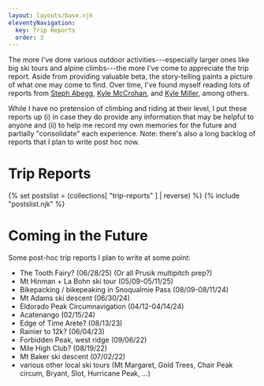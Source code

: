 ```yaml
---
layout: layouts/base.njk
eleventyNavigation:
  key: Trip Reports
  order: 3
---
```


The more I've done various outdoor activities---especially larger ones like big ski tours and alpine climbs---the more I've come to appreciate the trip report.  Aside from providing valuable beta, the story-telling paints a picture of what one may come to find.  Over time, I've found myself reading lots of reports from [Steph Abegg](https://stephabegg.com/), [Kyle McCrohan](https://climberkyle.com/), and [Kyle Miller](https://www.whereiskylemiller.com/), among others.

While I have no pretension of climbing and riding at their level, I put these reports up (i) in case they do provide any information that may be helpful to anyone and (ii) to help me record my own memories for the future and partially "consolidate" each experience.  Note: there's also a long backlog of reports that I plan to write post hoc now.

# Trip Reports

{% set postslist = (collections[ "trip-reports" ] | reverse) %}
{% include "postslist.njk" %}

# Coming in the Future

Some post-hoc trip reports I plan to write at some point:
- The Tooth Fairy? (06/28/25) (Or all Prusik multipitch prep?)
- Mt Hinman + La Bohn ski tour (05/09-05/11/25)
- Bikepacking / bikepeaking in Snoqualmie Pass (08/09-08/11/24)
- Mt Adams ski descent (06/30/24)
- Eldorado Peak Circumnavigation (04/12-04/14/24)
- Acatenango (02/15/24)
- Edge of Time Arete? (08/13/23)
- Rainier to 12k? (06/04/23)
- Forbidden Peak, west ridge (09/06/22)
- Mile High Club? (08/19/22)
- Mt Baker ski descent (07/02/22)
- various other local ski tours (Mt Margaret, Gold Trees, Chair Peak circum, Bryant, Slot, Hurricane Peak, ...)